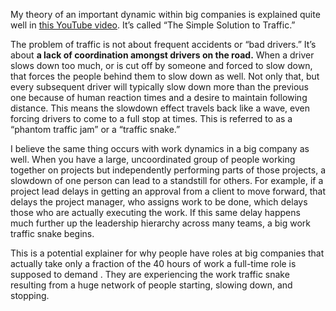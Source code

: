 My theory of an important dynamic within big companies  is explained quite well in [this YouTube video](https://youtu.be/iHzzSao6ypE?si=oS5MYbCehoKEMle6). It’s called “The Simple Solution to Traffic.” 

The problem of traffic is not about frequent accidents or “bad drivers.” It’s about **a lack of coordination amongst drivers on the road.** When a driver slows down too much, or is cut off by someone and forced to slow down, that forces the people behind them to slow down as well. Not only that, but every subsequent driver will typically slow down more than the previous one because of human reaction times and a desire to maintain following distance. This means the slowdown effect travels back like a wave, even forcing drivers to come to a full stop at times. This is referred to as a “phantom traffic jam” or a “traffic snake.”

I believe the same thing occurs with work dynamics in a big company as well. When you have a large, uncoordinated group of people working together on projects but independently performing parts of those projects, a slowdown of one person can lead to a standstill for others. For example, if a project lead delays in getting an approval from a client to move forward, that delays the project manager, who assigns work to be done, which delays those who are actually executing the work. If this same delay happens much further up the leadership hierarchy across many teams, a big work traffic snake begins.

This is a potential explainer for why people have roles at big companies that actually take only a fraction of the 40 hours of work a full-time role is supposed to demand . They are experiencing the  work traffic snake resulting from a huge network of people starting, slowing down, and stopping. 